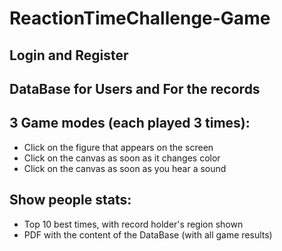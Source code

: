 # ReactionTimeChallenge-Game

## Login and Register

## DataBase for Users and For the records

## 3 Game modes (each played 3 times): 
- Click on the figure that appears on the screen
- Click on the canvas as soon as it changes color
- Click on the canvas as soon as you hear a sound

## Show people stats:
- Top 10 best times, with record holder's region shown
- PDF with the content of the DataBase (with all game results)
